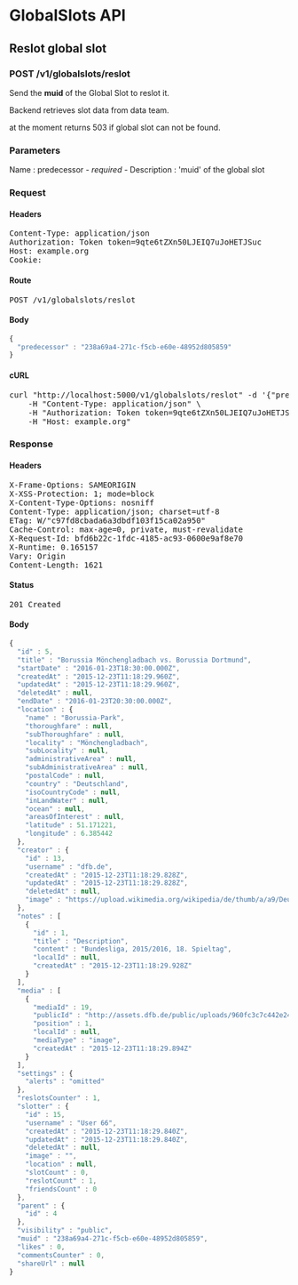 # GlobalSlots API

## Reslot global slot

### POST /v1/globalslots/reslot

Send the **muid** of the Global Slot to reslot it.

 Backend retrieves slot data from data team.

at the moment returns 503 if global slot can not be found.

### Parameters

Name : predecessor *- required -*
Description : &#39;muid&#39; of the global slot

### Request

#### Headers

<pre>Content-Type: application/json
Authorization: Token token=9qte6tZXn50LJEIQ7uJoHETJSuc
Host: example.org
Cookie: </pre>

#### Route

<pre>POST /v1/globalslots/reslot</pre>

#### Body
```javascript
{
  "predecessor" : "238a69a4-271c-f5cb-e60e-48952d805859"
}
```


#### cURL

<pre class="request">curl &quot;http://localhost:5000/v1/globalslots/reslot&quot; -d &#39;{&quot;predecessor&quot;:&quot;238a69a4-271c-f5cb-e60e-48952d805859&quot;}&#39; -X POST \
	-H &quot;Content-Type: application/json&quot; \
	-H &quot;Authorization: Token token=9qte6tZXn50LJEIQ7uJoHETJSuc&quot; \
	-H &quot;Host: example.org&quot;</pre>

### Response

#### Headers

<pre>X-Frame-Options: SAMEORIGIN
X-XSS-Protection: 1; mode=block
X-Content-Type-Options: nosniff
Content-Type: application/json; charset=utf-8
ETag: W/&quot;c97fd8cbada6a3dbdf103f15ca02a950&quot;
Cache-Control: max-age=0, private, must-revalidate
X-Request-Id: bfd6b22c-1fdc-4185-ac93-0600e9af8e70
X-Runtime: 0.165157
Vary: Origin
Content-Length: 1621</pre>

#### Status

<pre>201 Created</pre>

#### Body

```javascript
{
  "id" : 5,
  "title" : "Borussia Mönchengladbach vs. Borussia Dortmund",
  "startDate" : "2016-01-23T18:30:00.000Z",
  "createdAt" : "2015-12-23T11:18:29.960Z",
  "updatedAt" : "2015-12-23T11:18:29.960Z",
  "deletedAt" : null,
  "endDate" : "2016-01-23T20:30:00.000Z",
  "location" : {
    "name" : "Borussia-Park",
    "thoroughfare" : null,
    "subThoroughfare" : null,
    "locality" : "Mönchengladbach",
    "subLocality" : null,
    "administrativeArea" : null,
    "subAdministrativeArea" : null,
    "postalCode" : null,
    "country" : "Deutschland",
    "isoCountryCode" : null,
    "inLandWater" : null,
    "ocean" : null,
    "areasOfInterest" : null,
    "latitude" : 51.171221,
    "longitude" : 6.385442
  },
  "creator" : {
    "id" : 13,
    "username" : "dfb.de",
    "createdAt" : "2015-12-23T11:18:29.828Z",
    "updatedAt" : "2015-12-23T11:18:29.828Z",
    "deletedAt" : null,
    "image" : "https://upload.wikimedia.org/wikipedia/de/thumb/a/a9/Deutscher_Fu%C3%9Fball-Bund_logo.svg/600px-Deutscher_Fu%C3%9Fball-Bund_logo.svg.png"
  },
  "notes" : [
    {
      "id" : 1,
      "title" : "Description",
      "content" : "Bundesliga, 2015/2016, 18. Spieltag",
      "localId" : null,
      "createdAt" : "2015-12-23T11:18:29.928Z"
    }
  ],
  "media" : [
    {
      "mediaId" : 19,
      "publicId" : "http://assets.dfb.de/public/uploads/960fc3c7c442e24cc34b237dfb62780c3393af69685dd506e97184247fe4",
      "position" : 1,
      "localId" : null,
      "mediaType" : "image",
      "createdAt" : "2015-12-23T11:18:29.894Z"
    }
  ],
  "settings" : {
    "alerts" : "omitted"
  },
  "reslotsCounter" : 1,
  "slotter" : {
    "id" : 15,
    "username" : "User 66",
    "createdAt" : "2015-12-23T11:18:29.840Z",
    "updatedAt" : "2015-12-23T11:18:29.840Z",
    "deletedAt" : null,
    "image" : "",
    "location" : null,
    "slotCount" : 0,
    "reslotCount" : 1,
    "friendsCount" : 0
  },
  "parent" : {
    "id" : 4
  },
  "visibility" : "public",
  "muid" : "238a69a4-271c-f5cb-e60e-48952d805859",
  "likes" : 0,
  "commentsCounter" : 0,
  "shareUrl" : null
}
```
